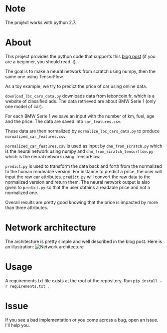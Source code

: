 # Note

The project works with python 2.7.

# About

This project provides the python code that supports this [blog post](https://matrices.io/deep-neural-network-from-scratch/) (if you are a beginner, you should read it).

The goal is to make a neural network from scratch using numpy, then the same one using TensorFlow.

As a toy example, we try to predict the price of car using online data.

`download_lbc_cars_data.py` downloads data from leboncoin.fr, which is a website of classified ads. The data retrieved are about BMW Serie 1 (only one model of car).

For each BMW Serie 1 we save an input with the number of km, fuel, age and the price. The data are saved into `car_features.csv`.

These data are then normalized by `normalize_lbc_cars_data.py` to produce `normalized_car_features.csv`.

`normalized_car_features.csv` is used as input by `dnn_from_scratch.py` which is the neural network using numpy and `dnn_from_scratch_tensorflow.py` which is the neural network using TensorFlow.

`predict.py` is used to transform the data back and forth from the normalized to the human readeable version. For instance to predict a price, the user will input the raw car attributes. `predict.py` will convert the raw data to the normalized version and return them. The neural network output is also given to `predict.py` so that the user obtains a readable price and not a normalized one.

Overall results are pretty good knowing that the price is impacted by more than three attributes.

# Network architecture
The architecture is pretty simple and well described in the blog post. Here is an illustration:
![Network architecture](https://matrices.io/content/images/2017/02/DNN-S12.png)

# Usage
A requirements.txt file exists at the root of the repository. Run `pip install -r requirements.txt `.

# Issue
If you see a bad implementation or you come across a bug, open an issue. I'll help you.
